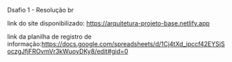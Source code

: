 Dsafio 1 - Resolução br

link do site disponibilizado: https://arquitetura-projeto-base.netlify.app

link da planilha de registro de informação:https://docs.google.com/spreadsheets/d/1Cj4tXd_ipccf42EYSjSoczgJfjFROvmVr3kWuoyDKy8/edit#gid=0
